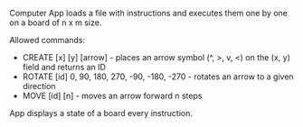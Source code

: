 Computer
App loads a file with instructions and executes them one by one on a board of n x m size.

Allowed commands:
- CREATE [x] [y] [arrow] - places an arrow symbol (^, >, v, <) on the (x, y) field and returns an ID
- ROTATE [id] 0, 90, 180, 270, -90, -180, -270 - rotates an arrow to a given direction
- MOVE [id] [n] - moves an arrow forward n steps

App displays a state of a board every instruction.
